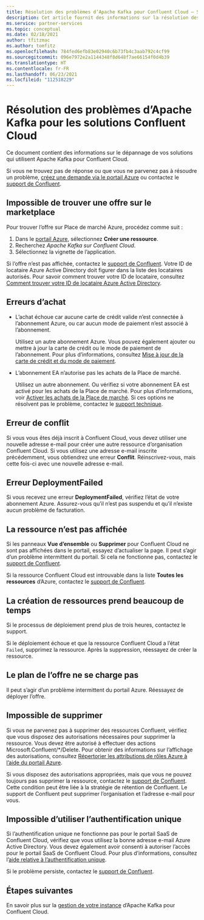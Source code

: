```yaml
---
title: Résolution des problèmes d’Apache Kafka pour Confluent Cloud – Solutions partenaires Azure
description: Cet article fournit des informations sur la résolution des problèmes et la foire aux questions (FAQ) concernant Confluent Cloud sur Azure.
ms.service: partner-services
ms.topic: conceptual
ms.date: 02/18/2021
author: tfitzmac
ms.author: tomfitz
ms.openlocfilehash: 784fed6efb83e02940c6b73fb4c3aab792c4cf99
ms.sourcegitcommit: 096e7972e2a1144348f8d648f7ae66154f0d4b39
ms.translationtype: HT
ms.contentlocale: fr-FR
ms.lasthandoff: 06/23/2021
ms.locfileid: "112518229"
---
```

# <a name="troubleshooting-apache-kafka-for-confluent-cloud-solutions"></a>Résolution des problèmes d’Apache Kafka pour les solutions Confluent Cloud

Ce document contient des informations sur le dépannage de vos solutions qui utilisent Apache Kafka pour Confluent Cloud.

Si vous ne trouvez pas de réponse ou que vous ne parvenez pas à résoudre un problème, [créez une demande via le portail Azure](get-support.md) ou contactez le [support de Confluent](https://support.confluent.io).

## <a name="cant-find-offer-in-the-marketplace"></a>Impossible de trouver une offre sur le marketplace

Pour trouver l’offre sur Place de marché Azure, procédez comme suit :

1. Dans le [portail Azure](https://portal.azure.com), sélectionnez **Créer une ressource**.
1. Recherchez _Apache Kafka sur Confluent Cloud_.
1. Sélectionnez la vignette de l’application.

Si l’offre n’est pas affichée, contactez le [support de Confluent](https://support.confluent.io). Votre ID de locataire Azure Active Directory doit figurer dans la liste des locataires autorisés. Pour savoir comment trouver votre ID de locataire, consultez [Comment trouver votre ID de locataire Azure Active Directory](../../active-directory/fundamentals/active-directory-how-to-find-tenant.md).

## <a name="purchase-errors"></a>Erreurs d’achat

* L’achat échoue car aucune carte de crédit valide n’est connectée à l’abonnement Azure, ou car aucun mode de paiement n’est associé à l’abonnement.

  Utilisez un autre abonnement Azure. Vous pouvez également ajouter ou mettre à jour la carte de crédit ou le mode de paiement de l’abonnement. Pour plus d’informations, consultez [Mise à jour de la carte de crédit et du mode de paiement](../../cost-management-billing/manage/change-credit-card.md).

* L’abonnement EA n’autorise pas les achats de la Place de marché.

  Utilisez un autre abonnement. Ou vérifiez si votre abonnement EA est activé pour les achats de la Place de marché. Pour plus d’informations, voir [Activer les achats de la Place de marché](../../cost-management-billing/manage/ea-azure-marketplace.md#enabling-azure-marketplace-purchases). Si ces options ne résolvent pas le problème, contactez le [support technique](https://support.confluent.io).

## <a name="conflict-error"></a>Erreur de conflit

Si vous vous êtes déjà inscrit à Confluent Cloud, vous devez utiliser une nouvelle adresse e-mail pour créer une autre ressource d’organisation Confluent Cloud. Si vous utilisez une adresse e-mail inscrite précédemment, vous obtiendrez une erreur **Conflit**. Réinscrivez-vous, mais cette fois-ci avec une nouvelle adresse e-mail.

## <a name="deploymentfailed-error"></a>Erreur DeploymentFailed

Si vous recevez une erreur **DeploymentFailed**, vérifiez l’état de votre abonnement Azure. Assurez-vous qu’il n’est pas suspendu et qu’il n’existe aucun problème de facturation.

## <a name="resource-isnt-displayed"></a>La ressource n’est pas affichée

Si les panneaux **Vue d’ensemble** ou **Supprimer** pour Confluent Cloud ne sont pas affichées dans le portail, essayez d’actualiser la page. Il peut s’agir d’un problème intermittent du portail. Si cela ne fonctionne pas, contactez le [support de Confluent](https://support.confluent.io).

Si la ressource Confluent Cloud est introuvable dans la liste **Toutes les ressources** d’Azure, contactez le [support de Confluent](https://support.confluent.io).

## <a name="resource-creation-takes-long-time"></a>La création de ressources prend beaucoup de temps

Si le processus de déploiement prend plus de trois heures, contactez le support.

Si le déploiement échoue et que la ressource Confluent Cloud a l’état `Failed`, supprimez la ressource. Après la suppression, réessayez de créer la ressource.

## <a name="offer-plan-doesnt-load"></a>Le plan de l’offre ne se charge pas

Il peut s’agir d’un problème intermittent du portail Azure. Réessayez de déployer l’offre.

## <a name="unable-to-delete"></a>Impossible de supprimer

Si vous ne parvenez pas à supprimer des ressources Confluent, vérifiez que vous disposez des autorisations nécessaires pour supprimer la ressource. Vous devez être autorisé à effectuer des actions Microsoft.Confluent/*/Delete. Pour obtenir des informations sur l’affichage des autorisations, consultez [Répertorier les attributions de rôles Azure à l’aide du portail Azure](../../role-based-access-control/role-assignments-list-portal.md).

Si vous disposez des autorisations appropriées, mais que vous ne pouvez toujours pas supprimer la ressource, contactez le [support de Confluent](https://support.confluent.io). Cette condition peut être liée à la stratégie de rétention de Confluent. Le support de Confluent peut supprimer l’organisation et l’adresse e-mail pour vous.

## <a name="unable-to-use-single-sign-on"></a>Impossible d’utiliser l’authentification unique

Si l’authentification unique ne fonctionne pas pour le portail SaaS de Confluent Cloud, vérifiez que vous utilisez la bonne adresse e-mail Azure Active Directory. Vous devez également avoir consenti à autoriser l’accès pour le portail SaaS de Confluent Cloud. Pour plus d’informations, consultez l’[aide relative à l’authentification unique](manage.md#single-sign-on).

Si le problème persiste, contactez le [support de Confluent](https://support.confluent.io).

## <a name="next-steps"></a>Étapes suivantes

En savoir plus sur la [gestion de votre instance](manage.md) d’Apache Kafka pour Confluent Cloud.

